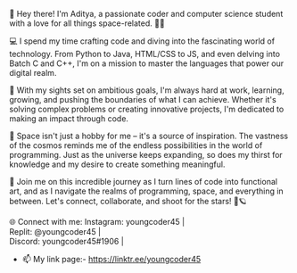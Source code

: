 👋 Hey there! I'm Aditya, a passionate coder and computer science student with a love for all things space-related. 🌌🚀

💻 I spend my time crafting code and diving into the fascinating world of technology. From Python to Java, HTML/CSS to JS, and even delving into Batch C and C++, I'm on a mission to master the languages that power our digital realm.

🎯 With my sights set on ambitious goals, I'm always hard at work, learning, growing, and pushing the boundaries of what I can achieve. Whether it's solving complex problems or creating innovative projects, I'm dedicated to making an impact through code.

🌠 Space isn't just a hobby for me – it's a source of inspiration. The vastness of the cosmos reminds me of the endless possibilities in the world of programming. Just as the universe keeps expanding, so does my thirst for knowledge and my desire to create something meaningful.

🚀 Join me on this incredible journey as I turn lines of code into functional art, and as I navigate the realms of programming, space, and everything in between. Let's connect, collaborate, and shoot for the stars! 🌟🪐

🌐 Connect with me:
Instagram: youngcoder45 |   
Replit: @youngcoder45 |   
Discord: youngcoder45#1906 |   

- 📫 My link page:- https://linktr.ee/youngcoder45

<!---
youngcoder45/youngcoder45 is a ✨ special ✨ repository because its `README.md` (this file) appears on your GitHub profile.
You can click the Preview link to take a look at your changes.
--->
